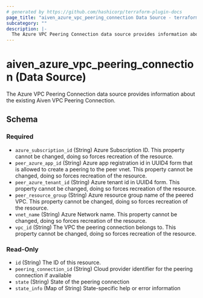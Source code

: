 ```yaml
---
# generated by https://github.com/hashicorp/terraform-plugin-docs
page_title: "aiven_azure_vpc_peering_connection Data Source - terraform-provider-aiven"
subcategory: ""
description: |-
  The Azure VPC Peering Connection data source provides information about the existing Aiven VPC Peering Connection.
---
```


# aiven_azure_vpc_peering_connection (Data Source)

The Azure VPC Peering Connection data source provides information about the existing Aiven VPC Peering Connection.



<!-- schema generated by tfplugindocs -->
## Schema

### Required

- `azure_subscription_id` (String) Azure Subscription ID. This property cannot be changed, doing so forces recreation of the resource.
- `peer_azure_app_id` (String) Azure app registration id in UUID4 form that is allowed to create a peering to the peer vnet. This property cannot be changed, doing so forces recreation of the resource.
- `peer_azure_tenant_id` (String) Azure tenant id in UUID4 form. This property cannot be changed, doing so forces recreation of the resource.
- `peer_resource_group` (String) Azure resource group name of the peered VPC. This property cannot be changed, doing so forces recreation of the resource.
- `vnet_name` (String) Azure Network name. This property cannot be changed, doing so forces recreation of the resource.
- `vpc_id` (String) The VPC the peering connection belongs to. This property cannot be changed, doing so forces recreation of the resource.

### Read-Only

- `id` (String) The ID of this resource.
- `peering_connection_id` (String) Cloud provider identifier for the peering connection if available
- `state` (String) State of the peering connection
- `state_info` (Map of String) State-specific help or error information


